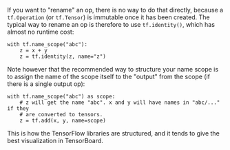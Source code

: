 If you want to "rename" an op, there is no way to do that directly, because a `tf.Operation` (or `tf.Tensor`) is immutable once it has been created. The typical way to rename an op is therefore to use `tf.identity()`, which has almost no runtime cost:

    with tf.name_scope("abc"):
        z = x + y
        z = tf.identity(z, name="z")

Note however that the recommended way to structure your name scope is to assign the name of the scope itself to the "output" from the scope (if there is a single output op):

    with tf.name_scope("abc") as scope:
        # z will get the name "abc". x and y will have names in "abc/..." if they
        # are converted to tensors.
        z = tf.add(x, y, name=scope)

This is how the TensorFlow libraries are structured, and it tends to give the best visualization in TensorBoard.